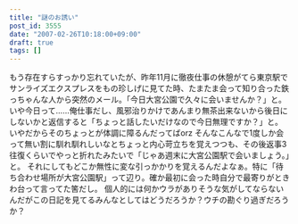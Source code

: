 ```yaml
---
title: "謎のお誘い"
post_id: 3555
date: "2007-02-26T10:18:00+09:00"
draft: true
tags: []
---
```



もう存在すらすっかり忘れていたが、昨年11月に徹夜仕事の休憩がてら東京駅でサンライズエクスプレスをもの珍しげに見てた時、たまたま会って知り合った鉄っちゃんな人から突然のメール。「今日大宮公園で久々に会いませんか？」と。 いや今日って……俺仕事だし、風邪治りかけであんまり無茶出来ないから後日にしないかと返信すると「ちょっと話したいだけなので今日無理ですか？」と。  いやだからそのちょっとが体調に障るんだってばorz そんなこんなで1度しか会って無い割に馴れ馴れしいなとちょっと内心苛立ちを覚えつつも、その後返事3往復くらいでやっと折れたみたいで「じゃあ週末に大宮公園駅で会いましょう。」と。 それにしてもどこか無性に変な引っかかりを覚えるんだよなぁ。特に「待ち合わせ場所が大宮公園駅」って辺り。確か最初に会った時自分で最寄りがときわ台って言ってた筈だし。 個人的には何かウラがありそうな気がしてならないんだがこの日記を見てるみんなとしてはどうだろうか？ウチの勘ぐり過ぎだろうか？
